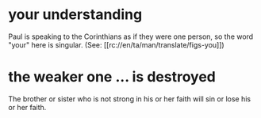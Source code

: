 # your understanding

Paul is speaking to the Corinthians as if they were one person, so the word "your" here is singular. (See: [[rc://en/ta/man/translate/figs-you]])

# the weaker one ... is destroyed

The brother or sister who is not strong in his or her faith will sin or lose his or her faith.

